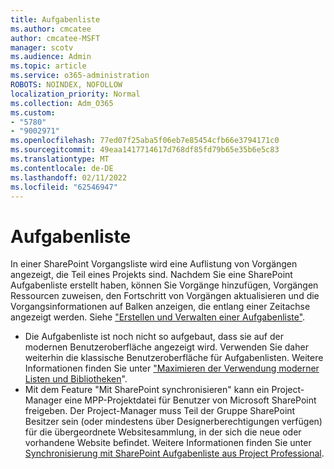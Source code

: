 ```yaml
---
title: Aufgabenliste
ms.author: cmcatee
author: cmcatee-MSFT
manager: scotv
ms.audience: Admin
ms.topic: article
ms.service: o365-administration
ROBOTS: NOINDEX, NOFOLLOW
localization_priority: Normal
ms.collection: Adm_O365
ms.custom:
- "5780"
- "9002971"
ms.openlocfilehash: 77ed07f25aba5f06eb7e85454cfb66e3794171c0
ms.sourcegitcommit: 49eaa1417714617d768df85fd79b65e35b6e5c83
ms.translationtype: MT
ms.contentlocale: de-DE
ms.lasthandoff: 02/11/2022
ms.locfileid: "62546947"
---
```

# <a name="task-list"></a>Aufgabenliste

In einer SharePoint Vorgangsliste wird eine Auflistung von Vorgängen angezeigt, die Teil eines Projekts sind. Nachdem Sie eine SharePoint Aufgabenliste erstellt haben, können Sie Vorgänge hinzufügen, Vorgängen Ressourcen zuweisen, den Fortschritt von Vorgängen aktualisieren und die Vorgangsinformationen auf Balken anzeigen, die entlang einer Zeitachse angezeigt werden. Siehe ["Erstellen und Verwalten einer Aufgabenliste"](https://support.microsoft.com/office/466ad207-46fd-4c77-9af1-41bc23cec21a).  

-   Die Aufgabenliste ist noch nicht so aufgebaut, dass sie auf der modernen Benutzeroberfläche angezeigt wird. Verwenden Sie daher weiterhin die klassische Benutzeroberfläche für Aufgabenlisten. Weitere Informationen finden Sie unter ["Maximieren der Verwendung moderner Listen und Bibliotheken](https://docs.microsoft.com/sharepoint/dev/transform/modernize-userinterface-lists-and-libraries)".
-   Mit dem Feature "Mit SharePoint synchronisieren" kann ein Project-Manager eine MPP-Projektdatei für Benutzer von Microsoft SharePoint freigeben. Der Project-Manager muss Teil der Gruppe SharePoint Besitzer sein (oder mindestens über Designerberechtigungen verfügen) für die übergeordnete Websitesammlung, in der sich die neue oder vorhandene Website befindet. Weitere Informationen finden Sie unter [Synchronisierung mit SharePoint Aufgabenliste aus Project Professional](https://docs.microsoft.com/office/troubleshoot/project/sync-with-tasks-from-project).